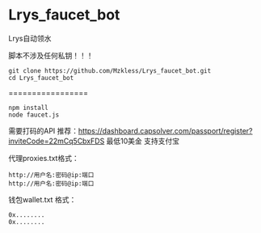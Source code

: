 # Lrys_faucet_bot
Lrys自动领水

脚本不涉及任何私钥！！！


    git clone https://github.com/Mzkless/Lrys_faucet_bot.git
    cd Lrys_faucet_bot

=================

    npm install
    node faucet.js

需要打码的API 推荐：https://dashboard.capsolver.com/passport/register?inviteCode=22mCq5CbxFDS 最低10美金 支持支付宝

代理proxies.txt格式：
    
    http://用户名:密码@ip:端口
    http://用户名:密码@ip:端口
钱包wallet.txt 格式：

    0x........
    0x........

